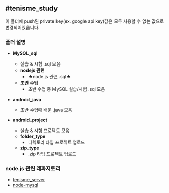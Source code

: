 ## #tenisme_study

이 폴더에 push된 private key(ex. google api key)값은 모두 사용할 수 없는 값으로 변경되어있습니다.

### 폴더 설명

- __MySQL_sql__
  - 실습 & 시험 .sql 모음
  - __nodejs 관련__
    - ★node.js 관련 .sql★
  - __초반 수업__
    - 초반 수업 중 MySQL 실습/시험 .sql 모음

- __android_java__
  - 초반 수업때 배운 .java 모음

- __android_project__
  - 실습 & 시험 프로젝트 모음
  - __folder_type__
    - 디렉토리 타입 프로젝트 업로드
  - __zip_type__
    - .zip 타입 프로젝트 업로드

### node.js 관련 레파지토리

- [tenisme_server](https://github.com/tenisme/tenisme_server)
- [node-mysql](https://github.com/tenisme/node-mysql)

